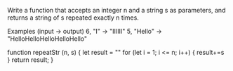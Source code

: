 Write a function that accepts an integer n and a string s as parameters, and returns a string of s repeated exactly n times.

Examples (input -> output)
6, "I"     -> "IIIIII"
5, "Hello" -> "HelloHelloHelloHelloHello"

function repeatStr (n, s) {
  let result = ""
  for (let i = 1; i <= n; i++) {
    result+=s
  }
  return result;
}